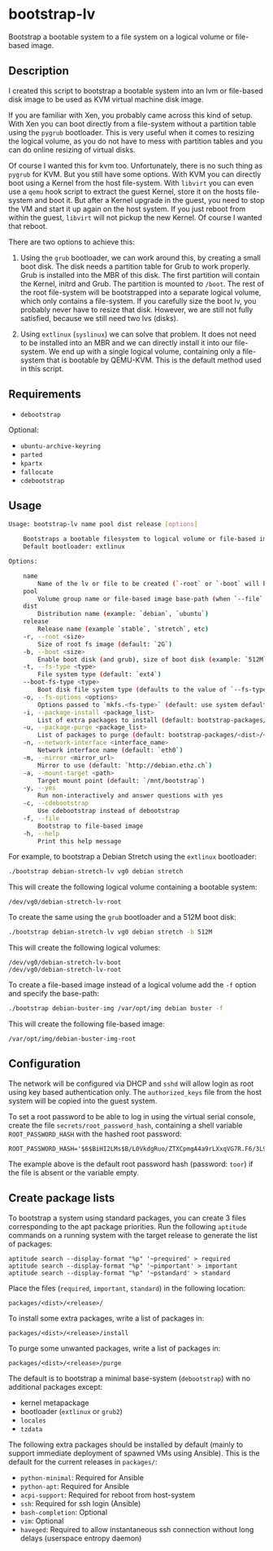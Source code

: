 bootstrap-lv
============

Bootstrap a bootable system to a file system on a logical volume or file-based image.

Description
-----------

I created this script to bootstrap a bootable system into an lvm or file-based disk image to be used as KVM virtual machine disk image.

If you are familiar with Xen, you probably came across this kind of setup. With Xen you can boot directly from a file-system without a partition table using the `pygrub` bootloader. This is very useful when it comes to resizing the logical volume, as you do not have to mess with partition tables and you can do online resizing of virtual disks.

Of course I wanted this for kvm too. Unfortunately, there is no such thing as `pygrub` for KVM. But you still have some options. With KVM you can directly boot using a Kernel from the host file-system. With `libvirt` you can even use a `qemu` hook script to extract the guest Kernel, store it on the hosts file-system and boot it. But after a Kernel upgrade in the guest, you need to stop the VM and start it up again on the host system. If you just reboot from within the guest, `libvirt` will not pickup the new Kernel. Of course I wanted that reboot.

There are two options to achieve this:

1. Using the `grub` bootloader, we can work around this, by creating a small boot disk. The disk needs a partition table for Grub to work properly. Grub is installed into the MBR of this disk. The first partition will contain the Kernel, initrd and Grub. The partition is mounted to `/boot`. The rest of the root file-system will be bootstrapped into a separate logical volume, which only contains a file-system. If you carefully size the boot lv, you probably never have to resize that disk. However, we are still not fully satisfied, because we still need two lvs (disks).

2. Using `extlinux` (`syslinux`) we can solve that problem. It does not need to be installed into an MBR and we can directly install it into our file-system. We end up with a single logical volume, containing only a file-system that is bootable by QEMU-KVM. This is the default method used in this script.

Requirements
------------

- `debootstrap`

Optional:

- `ubuntu-archive-keyring`
- `parted`
- `kpartx`
- `fallocate`
- `cdebootstrap`

Usage
-----

```bash
Usage: bootstrap-lv name pool dist release [options]

    Bootstraps a bootable filesystem to logical volume or file-based image.
    Default bootloader: extlinux

Options:

    name
        Name of the lv or file to be created (`-root` or `-boot` will be appended)
    pool
        Volume group name or file-based image base-path (when `--file` is used)
    dist
        Distribution name (example: `debian`, `ubuntu`)
    release
        Release name (example `stable`, `stretch`, etc)
    -r, --root <size>
        Size of root fs image (default: `2G`)
    -b, --boot <size>
        Enable boot disk (and grub), size of boot disk (example: `512M`)
    -t, --fs-type <type>
        File system type (default: `ext4`)
    --boot-fs-type <type>
        Boot disk file system type (defaults to the value of `--fs-type`)
    -o, --fs-options <options>
        Options passed to `mkfs.<fs-type>` (default: use system defaults)
    -i, --package-install <package_list>
        List of extra packages to install (default: bootstrap-packages/<dist>/<release>/install)
    -u, --package-purge <package_list>
        List of packages to purge (default: bootstrap-packages/<dist>/<release>/purge)
    -n, --network-interface <interface_name>
        Network interface name (default: `eth0`)
    -m, --mirror <mirror_url>
        Mirror to use (default: `http://debian.ethz.ch`)
    -a, --mount-target <path>
        Target mount point (default: `/mnt/bootstrap`)
    -y, --yes
        Run non-interactively and answer questions with yes
    -c, --cdebootstrap
        Use cdebootstrap instead of debootstrap
    -f, --file
        Bootstrap to file-based image
    -h, --help
        Print this help message
```

For example, to bootstrap a Debian Stretch using the `extlinux` bootloader:

```bash
./bootstrap debian-stretch-lv vg0 debian stretch
```

This will create the following logical volume containing a bootable system:

```
/dev/vg0/debian-stretch-lv-root
```

To create the same using the `grub` bootloader and a 512M boot disk:

```bash
./bootstrap debian-stretch-lv vg0 debian stretch -b 512M
```

This will create the following logical volumes:

```
/dev/vg0/debian-stretch-lv-boot
/dev/vg0/debian-stretch-lv-root
```

To create a file-based image instead of a logical volume add the `-f` option and specify the base-path:

```bash
./bootstrap debian-buster-img /var/opt/img debian buster -f
```

This will create the following file-based image:

```
/var/opt/img/debian-buster-img-root
```

Configuration
-------------

The network will be configured via DHCP and `sshd` will allow login as root using key based authentication only. The `authorized_keys` file from the host system will be copied into the guest system.

To set a root password to be able to log in using the virtual serial console, create the file `secrets/root_password_hash`, containing a shell variable `ROOT_PASSWORD_HASH` with the hashed root password:

```
ROOT_PASSWORD_HASH='$6$BiHI2LMs$B/L0VkdgRuo/ZTXCpmgA4a9rLXxqVG7R.F6/3L93kKdOPmm8C9nT5VJ/8LL7MxykhqJkGZpOHi8z47m1RAt231'
```

The example above is the default root password hash (password: `toor`) if the file is absent or the variable empty.

Create package lists
--------------------

To bootstrap a system using standard packages, you can create 3 files corresponding to the apt package priorities. Run the following `aptitude` commands on a running system with the target release to generate the list of packages:

```
aptitude search --display-format "%p" '~prequired' > required
aptitude search --display-format "%p" '~pimportant' > important
aptitude search --display-format "%p" '~pstandard' > standard
```

Place the files (`required`, `important`, `standard`) in the following location:

```
packages/<dist>/<release>/
```

To install some extra packages, write a list of packages in:

```
packages/<dist>/<release>/install
```

To purge some unwanted packages, write a list of packages in:

```
packages/<dist>/<release>/purge
```

The default is to bootstrap a minimal base-system (`debootstrap`) with no additional packages except:

- kernel metapackage
- bootloader (`extlinux` or `grub2`)
- `locales`
- `tzdata`

The following extra packages should be installed by default (mainly to support immediate deployment of spawned VMs using Ansible). This is the default for the current releases in `packages/`:

- `python-minimal`: Required for Ansible
- `python-apt`: Required for Ansible
- `acpi-support`: Required for reboot from host-system
- `ssh`: Required for ssh login (Ansible)
- `bash-completion`: Optional
- `vim`: Optional
- `haveged`: Required to allow instantaneous ssh connection without long delays (userspace entropy daemon)
